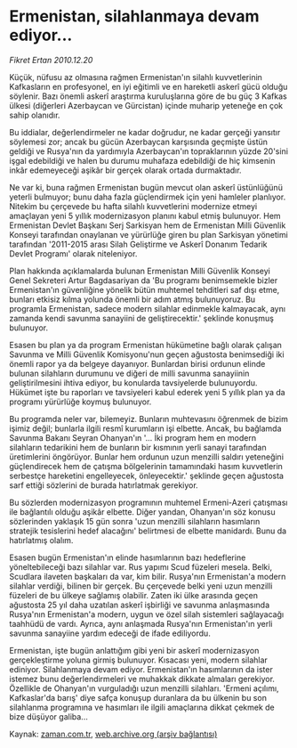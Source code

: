 # Ermenistan, silahlanmaya devam ediyor...

*Fikret Ertan 2010.12.20*

<td class="columnist-detail">
<p>Küçük, nüfusu az olmasına rağmen Ermenistan'ın silahlı kuvvetlerinin Kafkasların en profesyonel, en iyi eğitimli ve en hareketli askerî gücü olduğu söylenir. Bazı önemli askerî araştırma kuruluşlarına göre de bu güç 3 Kafkas ülkesi (diğerleri Azerbaycan ve Gürcistan) içinde muharip yeteneğe en çok sahip olanıdır.</p>
<p>
<div id="haberMetinDiv">
<p>Bu iddialar, değerlendirmeler ne kadar doğrudur, ne kadar gerçeği yansıtır söylemesi zor; ancak bu gücün Azerbaycan karşısında geçmişte üstün geldiği ve Rusya'nın da yardımıyla Azerbaycan'ın topraklarının yüzde 20'sini işgal edebildiği ve halen bu durumu muhafaza edebildiği de hiç kimsenin inkâr edemeyeceği aşikâr bir gerçek olarak ortada durmaktadır.
<p>Ne var ki, buna rağmen Ermenistan bugün mevcut olan askerî üstünlüğünü yeterli bulmuyor; bunu daha fazla güçlendirmek için yeni hamleler planlıyor. Nitekim bu çerçevede bu hafta silahlı kuvvetlerini modernize etmeyi amaçlayan yeni 5 yıllık modernizasyon planını kabul etmiş bulunuyor. Hem Ermenistan Devlet Başkanı Serj Sarkisyan hem de Ermenistan Milli Güvenlik Konseyi tarafından onaylanan ve yürürlüğe giren bu plan Sarkisyan yönetimi tarafından '2011-2015 arası Silah Geliştirme ve Askerî Donanım Tedarik Devlet Programı' olarak niteleniyor.
<p>Plan hakkında açıklamalarda bulunan Ermenistan Milli Güvenlik Konseyi Genel Sekreteri Artur Bagdasariyan da 'Bu programı benimsemekle bizler Ermenistan'ın güvenliğine yönelik bütün muhtemel tehditleri saf dışı etme, bunları etkisiz kılma yolunda önemli bir adım atmış bulunuyoruz. Bu programla Ermenistan, sadece modern silahlar edinmekle kalmayacak, aynı zamanda kendi savunma sanayiini de geliştirecektir.' şeklinde konuşmuş bulunuyor.
<p>Esasen bu plan ya da program Ermenistan hükümetine bağlı olarak çalışan Savunma ve Milli Güvenlik Komisyonu'nun geçen ağustosta benimsediği iki önemli rapor ya da belgeye dayanıyor. Bunlardan birisi ordunun elinde bulunan silahların durumunu ve diğeri de milli savunma sanayiinin geliştirilmesini ihtiva ediyor, bu konularda tavsiyelerde bulunuyordu. Hükümet işte bu raporları ve tavsiyeleri kabul ederek yeni 5 yıllık plan ya da programı yürürlüğe koymuş bulunuyor.
<p>Bu programda neler var, bilemeyiz. Bunların muhtevasını öğrenmek de bizim işimiz değil; bunlarla ilgili resmî kurumların işi elbette. Ancak, bu bağlamda Savunma Bakanı Seyran Ohanyan'ın '... İki program hem en modern silahların tedarikini hem de bunların bir kısmının yerli sanayi tarafından üretimlerini öngörüyor. Bunlar hem ordunun uzun menzilli saldırı yeteneğini güçlendirecek hem de çatışma bölgelerinin tamamındaki hasım kuvvetlerin serbestçe hareketini engelleyecek, önleyecektir.' şeklinde geçen ağustosta sarf ettiği sözlerini de burada hatırlatmak gerekiyor.
<p>Bu sözlerden modernizasyon programının muhtemel Ermeni-Azeri çatışması ile bağlantılı olduğu aşikâr elbette. Diğer yandan, Ohanyan'ın söz konusu sözlerinden yaklaşık 15 gün sonra 'uzun menzilli silahların hasımların stratejik tesislerini hedef alacağını' belirtmesi de elbette manidardı. Bunu da hatırlatmış olalım.
<p>Esasen bugün Ermenistan'ın elinde hasımlarının bazı hedeflerine yöneltebileceği bazı silahlar var. Rus yapımı Scud füzeleri mesela. Belki, Scudlara ilaveten başkaları da var, kim bilir. Rusya'nın Ermenistan'a modern silahlar verdiği, bilinen bir gerçek. Bu çerçevede belki yeni uzun menzilli füzeleri de bu ülkeye sağlamış olabilir. Zaten iki ülke arasında geçen ağustosta 25 yıl daha uzatılan askerî işbirliği ve savunma anlaşmasında Rusya'nın Ermenistan'a modern, uygun ve özel silah sistemleri sağlayacağı taahhüdü de vardı. Ayrıca, aynı anlaşmada Rusya'nın Ermenistan'ın yerli savunma sanayiine yardım edeceği de ifade ediliyordu.
<p>Ermenistan, işte bugün anlattığım gibi yeni bir askerî modernizasyon gerçekleştirme yoluna girmiş bulunuyor. Kısacası yeni, modern silahlar ediniyor. Silahlanmaya devam ediyor. Ermenistan'ın hasımlarının da ister istemez bunu değerlendirmeleri ve muhakkak dikkate almaları gerekiyor. Özellikle de Ohanyan'ın vurguladığı uzun menzilli silahları. 'Ermeni açılımı, Kafkaslar'da barış' diye safça konuşup duranlara da bu ülkenin bu son silahlanma programına ve hasımları ile ilgili amaçlarına dikkat çekmek de bize düşüyor galiba... </p></p></p></p></p></p></p></p></div>
</p>
<a href="http://web.archive.org/web/20101224005515/mailto:f.ertan@zaman.com.tr">
</a></td>

Kaynak: [zaman.com.tr](http://zaman.com.tr/yazar.do?yazino=1067497), [web.archive.org (arşiv bağlantısı)](http://web.archive.org/web/20101224005515/http://zaman.com.tr:80/yazar.do?yazino=1067497)
